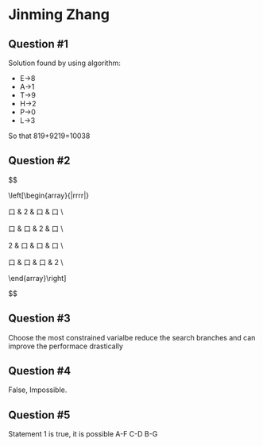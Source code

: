 # Jinming Zhang
## Question #1
Solution found by using algorithm:
- E->8
- A->1
- T->9
- H->2
- P->0
- L->3

So that  819+9219=10038
## Question #2
$$

\left[\begin{array}{|rrrr|}

口 & 2 & 口 & 口 \\

口 & 口 & 2 & 口 \\

2 & 口 & 口 & 口 \\

口 & 口 & 口 & 2 \\

\end{array}\right]

$$
## Question #3
Choose the most constrained varialbe reduce the search branches and can improve the performace drastically

## Question #4
False, Impossible.

## Question #5
Statement 1 is true, it is possible
A-F
C-D
B-G